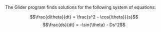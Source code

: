 The Glider program finds solutions for the following system of equations:

$$\frac{d\theta}{dt} = \frac{s^2 - \cos{\theta}}{s}$$
$$\frac{ds}{dt} = -\sin{\theta} - Ds^2$$

